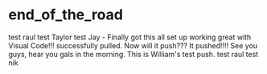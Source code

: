 # end_of_the_road
test raul
test Taylor
test Jay - Finally got this all set up working great with Visual Code!!!
successfully pulled. Now will it push???
It pushed!!!! See you guys, hear you gals in the morning.
This is William's test push.
test raul
test nik